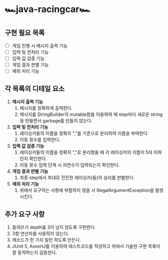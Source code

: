 # 🏎java-racingcar🏎

## 구현 필요 목록
- [ ] 게임 진행 시 메시지 출력 기능
- [ ] 입력 및 전처리 기능
- [ ] 입력 값 검증 기능
- [ ] 게임 결과 판별 기능
- [ ] 예외 처리 기능

## 각 목록의 디테일 요소
1. **메시지 출력 기능**
    1. 메시지를 정확하게 출력한다.
    2. 메시지를 StringBuilder의 mutable함을 이용하여 매 step마다 새로운 string을 만들면서 garbage를 만들지 않는다.
2. **입력 및 전처리 기능**
    1. 레이싱카들의 이름을 정확히 ","를 기준으로 분리하여 이름을 부여한다.
    2. 이동 횟수를 입력한다.
3. **입력 값 검증 기능**
    1. 레이싱카들의 이름을 정확히 ","로 분리했을 때 각 레이싱카의 이름이 5자 이하인지 확인한다.
    2. 이동 횟수 입력 단계 시 자연수가 입력되는지 확인한다.
4. **게임 결과 판별 기능**
    1. 최종 step에서 최대로 전진한 레이싱카(들)의 승리를 판별한다.
5. **예외 처리 기능**
    1. 위에서 요구하는 사항에 부합하지 않을 시 IllegalArgumentException을 발생시킨다.

## 추가 요구 사항
1. 들여쓰기 depth를 3이 넘지 않도록 구현한다.
2. 3항 연산자를 사용하지 않는다.
3. 메소드가 한 가지 일만 하도록 만든다.
4. JUnit 5, AssertJ를 이용하여 테스트코드를 작성하고 위에서 기술한 구현 목록이 잘 동작하는지 검증한다.

